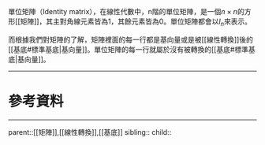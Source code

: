 單位矩陣（Identity matrix），在線性代數中，n階的單位矩陣，是一個$n\times n$的方形[[矩陣]]，其主對角線元素皆為1，其餘元素皆為0。單位矩陣都會以$I_n$來表示。

而根據我們對矩陣的了解，矩陣裡面的每一行都是基向量或是被[[線性轉換]]後的[[基底#標準基底|基向量]]。單位矩陣的每一行就屬於沒有被轉換的[[基底#標準基底|基向量]]。
- - -
# 參考資料

- - -
parent::[[矩陣]],[[線性轉換]],[[基底]]
sibling::
child::